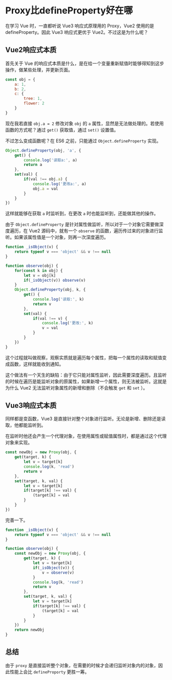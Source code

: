 # Proxy比defineProperty好在哪

在学习 Vue 时，一直都听说 Vue3 响应式原理用的 Proxy，Vue2 使用的是 defineProperty。因此 Vue3 响应式更优于 Vue2。不过这是为什么呢？

## Vue2响应式本质

首先关于 Vue 的响应式本质是什么，是在给一个变量重新赋值时能够得知到这步操作，做某些处理，并更新页面。

```js
const obj = {
    a: 1,
    b: 2,
    c: {
        tree: 1,
        flower: 2
    }
}
```

现在我若直接 `obj.a = 2` 修改对象 `obj` 的 `a` 属性，显然是无法做处理的。若使用函数的方式呢？通过 `get()` 获取值，通过 `set()` 设置值。

不过怎么变成函数呢？在 ES6 之前，只能通过 `Object.defineProperty` 实现。

```js
Object.defineProperty(obj, 'a', {
    get() {
        console.log('读取a:', a)
        return a
    },
    set(val) {
        if(val !== obj.a) {
            console.log('更改a:', a)
            obj.a = val
        }
    }
})
```

这样就能够在获取 `a` 时监听到，在更改 `a` 时也能监听到，还能做其他的操作。

由于 `Object.defineProperty` 是针对属性做监听，所以对于一个对象它需要做深度遍历，在 Vue2 源码中，就有一个 `observe` 的函数，遍历传过来的对象进行监听。如果该属性值是一个对象，则再一次深度遍历。

```js
function _isObject(v) {
    return typeof v === 'object' && v !== null
}

function observe(obj) {
    for(const k in obj) {
        let v = obj[k]
        if(_isObject(v)) observe(v)
    }
    Object.defineProperty(obj, k, {
        get() {
            console.log('读取:', k)
            return v
        },
        set(val) {
            if(val !== v) {
                console.log('更改:', k)
                v = val
            }
        }
    })
}
```

这个过程就叫做观察，观察实质就是遍历每个属性，把每一个属性的读取和赋值变成函数，这样就能收到通知。

这个做法有一个天生的缺陷：由于它只能对属性监听，因此需要深度遍历。且监听的时候在遍历是能监听对象的原属性，如果新增一个属性，则无法被监听。这就是为什么 Vue2 无法监听对象属性的新增和删除（不会触发 `get` 和 `set` ）。

## Vue3响应式本质

同样都是变函数，Vue3 是直接针对整个对象进行监听。无论是新增、删除还是读取，他都能监听到。

在监听时他还会产生一个代理对象，在使用属性或赋值属性时，都是通过这个代理对象来实现。

```js
const newObj = new Proxy(obj, {
    get(target, k) {
        let v = target[k]
        console.log(k, 'read')
        return v
    },
    set(target, k, val) {
        let v = target[k]
        if(target[k] !== val) {
            (target[k] = val
        }
    }
})
```

完善一下。

```js
function _isObject(v) {
    return typeof v === 'object' && v !== null
}

function observe(obj) {
    const newObj = new Proxy(obj, {
        get(target, k) {
            let v = target[k]
            if(_isObject(v)) {
                v = observe(v)
            }
            console.log(k, 'read')
            return v
        },
        set(target, k, val) {
            let v = target[k]
            if(target[k] !== val) {
                (target[k] = val
            }
        }
    })
    return newObj
}
```

## 总结

由于 `proxy` 是直接监听整个对象，在需要的时候才会递归监听对象内的对象，因此性能上会比 `defineProporty` 更胜一筹。